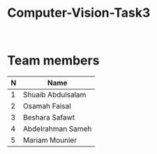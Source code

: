 # Computer-Vision-Task3

<br>

# Team members 
  
| N             | Name          |
| ------------- | ------------- |
| 1             | Shuaib Abdulsalam |
| 2             | Osamah Faisal |
| 3             | Beshara Safawt  |
| 4             | Abdelrahman Sameh |
| 5             | Mariam Mounier |
